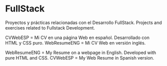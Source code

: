 # FullStack
Proyectos y prácticas relacionadas con el Desarrollo FullStack.
Projects and exercises related to Fullstack Development.

CVWebESP = Mi CV en una página Web en español. Desarrollado con HTML y CSS puro.
WebResumeENG = Mi CV Web en versión inglés.

WebResumeENG = My Resume on a webpage in English. Developed with pure HTML and CSS.
CVWebESP = My Web Resume in Spanish version.

